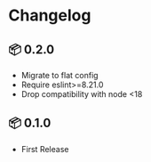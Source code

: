 # Changelog

## 📦 0.2.0

* Migrate to flat config
* Require eslint>=8.21.0
* Drop compatibility with node <18

## 📦 0.1.0

* First Release
